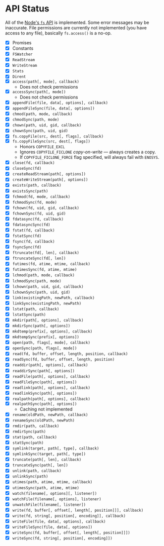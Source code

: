 # API Status

All of the [Node's `fs` API](https://nodejs.org/api/fs.html) is implemented.
Some error messages may be inaccurate. File permissions are currently not
implemented (you have access to any file), basically `fs.access()` is a no-op.

- [x] Promises
- [x] Constants
- [x] `FSWatcher`
- [x] `ReadStream`
- [x] `WriteStream`
- [x] `Stats`
- [x] `Dirent`
- [x] `access(path[, mode], callback)`
  - Does not check permissions
- [x] `accessSync(path[, mode])`
  - Does not check permissions
- [x] `appendFile(file, data[, options], callback)`
- [x] `appendFileSync(file, data[, options])`
- [x] `chmod(path, mode, callback)`
- [x] `chmodSync(path, mode)`
- [x] `chown(path, uid, gid, callback)`
- [x] `chownSync(path, uid, gid)`
- [x] `fs.copyFile(src, dest[, flags], callback)`
- [x] `fs.copyFileSync(src, dest[, flags])`
  - Honors `COPYFILE_EXCL`
  - Ignores `COPYFILE_FICLONE` _copy-on-write_ &mdash; always creates a copy.
  - If `COPYFILE_FICLONE_FORCE` flag specified, will always fail with `ENOSYS`.
- [x] `close(fd, callback)`
- [x] `closeSync(fd)`
- [x] `createReadStream(path[, options])`
- [x] `createWriteStream(path[, options])`
- [x] `exists(path, callback)`
- [x] `existsSync(path)`
- [x] `fchmod(fd, mode, callback)`
- [x] `fchmodSync(fd, mode)`
- [x] `fchown(fd, uid, gid, callback)`
- [x] `fchownSync(fd, uid, gid)`
- [x] `fdatasync(fd, callback)`
- [x] `fdatasyncSync(fd)`
- [x] `fstat(fd, callback)`
- [x] `fstatSync(fd)`
- [x] `fsync(fd, callback)`
- [x] `fsyncSync(fd)`
- [x] `ftruncate(fd[, len], callback)`
- [x] `ftruncateSync(fd[, len])`
- [x] `futimes(fd, atime, mtime, callback)`
- [x] `futimesSync(fd, atime, mtime)`
- [x] `lchmod(path, mode, callback)`
- [x] `lchmodSync(path, mode)`
- [x] `lchown(path, uid, gid, callback)`
- [x] `lchownSync(path, uid, gid)`
- [x] `link(existingPath, newPath, callback)`
- [x] `linkSync(existingPath, newPath)`
- [x] `lstat(path, callback)`
- [x] `lstatSync(path)`
- [x] `mkdir(path[, options], callback)`
- [x] `mkdirSync(path[, options])`
- [x] `mkdtemp(prefix[, options], callback)`
- [x] `mkdtempSync(prefix[, options])`
- [x] `open(path, flags[, mode], callback)`
- [x] `openSync(path, flags[, mode])`
- [x] `read(fd, buffer, offset, length, position, callback)`
- [x] `readSync(fd, buffer, offset, length, position)`
- [x] `readdir(path[, options], callback)`
- [x] `readdirSync(path[, options])`
- [x] `readFile(path[, options], callback)`
- [x] `readFileSync(path[, options])`
- [x] `readlink(path[, options], callback)`
- [x] `readlinkSync(path[, options])`
- [x] `realpath(path[, options], callback)`
- [x] `realpathSync(path[, options])`
  - Caching not implemented
- [x] `rename(oldPath, newPath, callback)`
- [x] `renameSync(oldPath, newPath)`
- [x] `rmdir(path, callback)`
- [x] `rmdirSync(path)`
- [x] `stat(path, callback)`
- [x] `statSync(path)`
- [x] `symlink(target, path[, type], callback)`
- [x] `symlinkSync(target, path[, type])`
- [x] `truncate(path[, len], callback)`
- [x] `truncateSync(path[, len])`
- [x] `unlink(path, callback)`
- [x] `unlinkSync(path)`
- [x] `utimes(path, atime, mtime, callback)`
- [x] `utimesSync(path, atime, mtime)`
- [x] `watch(filename[, options][, listener])`
- [x] `watchFile(filename[, options], listener)`
- [x] `unwatchFile(filename[, listener])`
- [x] `write(fd, buffer[, offset[, length[, position]]], callback)`
- [x] `write(fd, string[, position[, encoding]], callback)`
- [x] `writeFile(file, data[, options], callback)`
- [x] `writeFileSync(file, data[, options])`
- [x] `writeSync(fd, buffer[, offset[, length[, position]]])`
- [x] `writeSync(fd, string[, position[, encoding]])`
